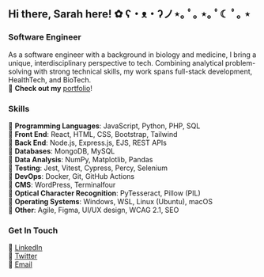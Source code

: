 ## Hi there, Sarah here! ✿ ʕ・ᴥ・ʔノ⋆｡ ﾟ｡ ⋆｡ ﾟ☾ ﾟ｡ ⋆

### Software Engineer
As a software engineer with a background in biology and medicine, I bring a unique, interdisciplinary perspective to tech. Combining analytical problem-solving with strong technical skills, my work spans full-stack development, HealthTech, and BioTech.
<br> 🌷 **Check out my** <a href="https://xsarahyu.github.io/portfolio" target="_blank">portfolio</a>!

### Skills
🌼 **Programming Languages**: JavaScript, Python, PHP, SQL
<br> 🌼 **Front End**: React, HTML, CSS, Bootstrap, Tailwind
<br> 🌼 **Back End**: Node.js, Express.js, EJS, REST APIs
<br> 🌼 **Databases**: MongoDB, MySQL
<br> 🌼 **Data Analysis**: NumPy, Matplotlib, Pandas
<br> 🌼 **Testing**: Jest, Vitest, Cypress, Percy, Selenium
<br> 🌼 **DevOps**: Docker, Git, GitHub Actions
<br> 🌼 **CMS**: WordPress, Terminalfour
<br> 🌼 **Optical Character Recognition**: PyTesseract, Pillow (PIL)
<br> 🌼 **Operating Systems**: Windows, WSL, Linux (Ubuntu), macOS
<br> 🌼 **Other**: Agile, Figma, UI/UX design, WCAG 2.1, SEO

### Get In Touch
🌸 <a href="https://linkedin.com/in/xsarahyu" target="_blank">LinkedIn</a>
<br> 🌸 <a href="https://twitter.com/xsarahyu" target="_blank">Twitter</a>
<br> 🌸 <a href="mailto:xsarahyu@gmail.com" target="_blank">Email</a>
